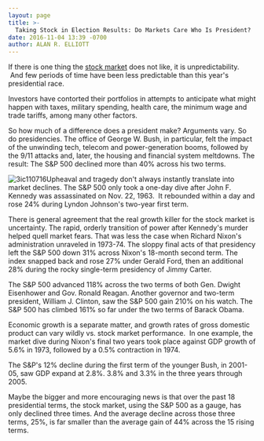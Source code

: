 ```yaml
---
layout: page
title: >-
  Taking Stock in Election Results: Do Markets Care Who Is President?
date: 2016-11-04 13:39 -0700
author: ALAN R. ELLIOTT
---
```





If there is one thing the [stock market](https://www.investors.com/category/market-trend/stock-market-today/) does not like, it is unpredictability.  And few periods of time have been less predictable than this year's presidential race.


Investors have contorted their portfolios in attempts to anticipate what might happen with taxes, military spending, health care, the minimum wage and trade tariffs, among many other factors.


So how much of a difference does a president make? Arguments vary. So do presidencies. The office of George W. Bush, in particular, felt the impact of the unwinding tech, telecom and power-generation booms, followed by the 9/11 attacks and, later, the housing and financial system meltdowns. The result: The S&P 500 declined more than 40% across his two terms.


![3ic110716](https://www.investors.com/wp-content/uploads/2016/11/3IC110716-1024x983.png)Upheaval and tragedy don't always instantly translate into market declines. The S&P 500 only took a one-day dive after John F. Kennedy was assassinated on Nov. 22, 1963.  It rebounded within a day and rose 24% during Lyndon Johnson's two-year first term.


There is general agreement that the real growth killer for the stock market is uncertainty. The rapid, orderly transition of power after Kennedy's murder helped quell market fears. That was less the case when Richard Nixon's administration unraveled in 1973-74. The sloppy final acts of that presidency left the S&P 500 down 31% across Nixon's 18-month second term. The index snapped back and rose 27% under Gerald Ford, then an additional 28% during the rocky single-term presidency of Jimmy Carter.


The S&P 500 advanced 118% across the two terms of both Gen. Dwight Eisenhower and Gov. Ronald Reagan. Another governor and two-term president, William J. Clinton, saw the S&P 500 gain 210% on his watch. The S&P 500 has climbed 161% so far under the two terms of Barack Obama.


Economic growth is a separate matter, and growth rates of gross domestic product can vary wildly vs. stock market performance.  In one example, the market dive during Nixon's final two years took place against GDP growth of 5.6% in 1973, followed by a 0.5% contraction in 1974.


The S&P's 12% decline during the first term of the younger Bush, in 2001-05, saw GDP expand at 2.8%. 3.8% and 3.3% in the three years through 2005.


Maybe the bigger and more encouraging news is that over the past 18 presidential terms, the stock market, using the S&P 500 as a gauge, has only declined three times. And the average decline across those three terms, 25%, is far smaller than the average gain of 44% across the 15 rising terms.




